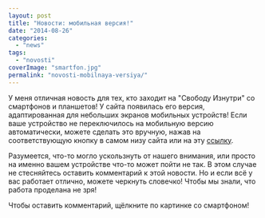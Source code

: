 ```yaml
---
layout: post
title: "Новости: мобильная версия!"
date: "2014-08-26"
categories: 
  - "news"
tags: 
  - "novosti"
coverImage: "smartfon.jpg"
permalink: "novosti-mobilnaya-versiya/"
---
```


У меня отличная новость для тех, кто заходит на "Свободу Изнутри" со смартфонов и планшетов! У сайта появилась его версия, адаптированная для небольших экранов мобильных устройств! Если ваше устройство не переключилось на мобильную версию автоматически, можете сделать это вручную, нажав на соответствующую кнопку в самом низу сайта или на эту [ссылку](/?am_force_theme_layout=mobile "Переключиться на мобильную версию").

Разумеется, что-то могло ускользнуть от нашего внимания, или просто на именно вашем устройстве что-то может пойти не так. В этом случае не стесняйтесь оставить комментарий к этой новости. Но и если всё у вас работает отлично, можете черкнуть словечко! Чтобы мы знали, что работа проделана не зря!

Чтобы оставить комментарий, щёлкните по картинке со смартфоном!
